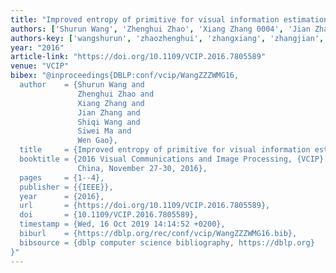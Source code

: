 ```yaml
---
title: "Improved entropy of primitive for visual information estimation"
authors: ['Shurun Wang', 'Zhenghui Zhao', 'Xiang Zhang 0004', 'Jian Zhang 0018', 'Shiqi Wang', 'Siwei Ma', 'Wen Gao 0001']
authors-key: ['wangshurun', 'zhaozhenghui', 'zhangxiang', 'zhangjian', 'wangshiqi', 'masiwei', 'gaowen']
year: "2016"
article-link: "https://doi.org/10.1109/VCIP.2016.7805589"
venue: "VCIP"
bibex: "@inproceedings{DBLP:conf/vcip/WangZZZWMG16,
  author    = {Shurun Wang and
               Zhenghui Zhao and
               Xiang Zhang and
               Jian Zhang and
               Shiqi Wang and
               Siwei Ma and
               Wen Gao},
  title     = {Improved entropy of primitive for visual information estimation},
  booktitle = {2016 Visual Communications and Image Processing, {VCIP} 2016, Chengdu,
               China, November 27-30, 2016},
  pages     = {1--4},
  publisher = {{IEEE}},
  year      = {2016},
  url       = {https://doi.org/10.1109/VCIP.2016.7805589},
  doi       = {10.1109/VCIP.2016.7805589},
  timestamp = {Wed, 16 Oct 2019 14:14:52 +0200},
  biburl    = {https://dblp.org/rec/conf/vcip/WangZZZWMG16.bib},
  bibsource = {dblp computer science bibliography, https://dblp.org}
}"
---
```

